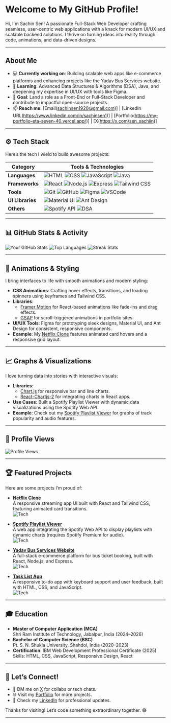 # Welcome to My GitHub Profile!

Hi, I'm Sachin Sen! A passionate Full-Stack Web Developer crafting seamless, user-centric web applications with a knack for modern UI/UX and scalable backend solutions. I thrive on turning ideas into reality through code, animations, and data-driven designs. 

---

## About Me
- 💻 **Currently working on**: Building scalable web apps like e-commerce platforms and enhancing projects like the Yadav Bus Services website.
- 🌱 **Learning**: Advanced Data Structures & Algorithms (DSA), Java, and deepening my expertise in UI/UX with tools like Figma.
- 🎯 **Goal**: Land a role as a Front-End or Full-Stack Developer and contribute to impactful open-source projects.
- 📫 **Reach me**: [Email(sachinsen1920@gmail.com)] | [LinkedIn URL(https://www.linkedin.com/in/sachinsen1)] | [Portfolio(https://my-portfolio-eta-seven-40.vercel.app/)] | [X(https://x.com/sen_sachiin)]

---

## ⚙️ Tech Stack
Here’s the tech I wield to build awesome projects:

| **Category**       | **Tools & Technologies**                                                                 |
|--------------------|-----------------------------------------------------------------------------------------|
| **Languages**      | ![HTML](https://img.shields.io/badge/HTML5-E34F26?style=flat&logo=html5&logoColor=white) ![CSS](https://img.shields.io/badge/CSS3-1572B6?style=flat&logo=css3&logoColor=white) ![JavaScript](https://img.shields.io/badge/JavaScript-F7DF1E?style=flat&logo=javascript&logoColor=black) ![Java](https://img.shields.io/badge/Java-007396?style=flat&logo=java&logoColor=white) |
| **Frameworks**     | ![React](https://img.shields.io/badge/React-61DAFB?style=flat&logo=react&logoColor=black) ![Node.js](https://img.shields.io/badge/Node.js-339933?style=flat&logo=node.js&logoColor=white) ![Express](https://img.shields.io/badge/Express-000000?style=flat&logo=express&logoColor=white) ![Tailwind CSS](https://img.shields.io/badge/Tailwind_CSS-38B2AC?style=flat&logo=tailwind-css&logoColor=white) |
| **Tools**          | ![Git](https://img.shields.io/badge/Git-F05032?style=flat&logo=git&logoColor=white) ![GitHub](https://img.shields.io/badge/GitHub-181717?style=flat&logo=github&logoColor=white) ![Figma](https://img.shields.io/badge/Figma-F24E1E?style=flat&logo=figma&logoColor=white) ![VSCode](https://img.shields.io/badge/VSCode-007ACC?style=flat&logo=visual-studio-code&logoColor=white) |
| **UI Libraries**   | ![Material UI](https://img.shields.io/badge/Material_UI-0081CB?style=flat&logo=mui&logoColor=white) ![Ant Design](https://img.shields.io/badge/Ant_Design-1890FF?style=flat&logo=ant-design&logoColor=white) |
| **Others**         | ![Spotify API](https://img.shields.io/badge/Spotify_API-1DB954?style=flat&logo=spotify&logoColor=white) ![DSA](https://img.shields.io/badge/DSA-Algorithms-blue) |

---

## 📊 GitHub Stats & Activity

![Your GitHub Stats](https://github-readme-stats.vercel.app/api?username=Sachinsen7&show_icons=true&theme=radical)
![Top Languages](https://github-readme-stats.vercel.app/api/top-langs/?username=Sachinsen7&layout=compact&theme=radical)
![Streak Stats](https://github-readme-streak-stats.herokuapp.com/?user=Sachinsen7&theme=radical)

---

## 🎨 Animations & Styling
I bring interfaces to life with smooth animations and modern styling:
- **CSS Animations**: Crafting hover effects, transitions, and loading spinners using keyframes and Tailwind CSS.
- **Libraries**:
  - [Framer Motion](https://www.framer.com/motion/) for React-based animations like fade-ins and drag effects.
  - [GSAP](https://greensock.com/gsap/) for scroll-triggered animations in portfolio sites.
- **UI/UX Tools**: Figma for prototyping sleek designs, Material UI, and Ant Design for consistent, responsive components.
- **Example**: My [Netflix Clone](https://github.com/Sachinsen7/netflix-clone) features animated card hovers and a responsive grid layout.

---

## 📈 Graphs & Visualizations
I love turning data into stories with interactive visuals:
- **Libraries**:
  - [Chart.js](https://www.chartjs.org/) for responsive bar and line charts.
  - [React-Chartjs-2](https://react-chartjs-2.js.org/) for integrating charts in React apps.
- **Use Cases**: Built a Spotify Playlist Viewer with dynamic data visualizations using the Spotify Web API.
- **Example**: Check out my [Spotify Playlist Viewer](https://github.com/Sachinsen7/spotify-playlist-viewer) for graphs of track popularity and audio features.

---

## 👀 Profile Views
![Profile Views](https://komarev.com/ghpvc/?username=Sachinsen7&color=blueviolet)

---

## 🏆 Featured Projects
Here are some projects I’m proud of:

- **[Netflix Clone](https://github.com/Sachinsen7/netflix-clone)**  
  A responsive streaming app UI built with React and Tailwind CSS, featuring animated card transitions.  
  ![Tech](https://img.shields.io/badge/Tech-React%20|%20Tailwind_CSS-blue)

- **[Spotify Playlist Viewer](https://github.com/Sachinsen7/spotify-playlist-viewer)**  
  A web app integrating the Spotify Web API to display playlists with dynamic charts (requires Spotify Premium for audio).  
  ![Tech](https://img.shields.io/badge/Tech-Node.js%20|%20React%20|%20Spotify_API-green)

- **[Yadav Bus Services Website](https://github.com/Sachinsen7/yadavBusServiceFullStack)**  
  A full-stack e-commerce platform for bus ticket booking, built with React, Node.js, and Express.  
  ![Tech](https://img.shields.io/badge/Tech-React%20|%20Node.js%20|%20Express-orange)

- **[Task List App](https://github.com/Sachinsen7/task-list)**  
  A responsive to-do app with keyboard support and user feedback, built with HTML, CSS, and JavaScript.  
  ![Tech](https://img.shields.io/badge/Tech-HTML%20|%20CSS%20|%20JavaScript-yellow)

---

## 🎓 Education
- **Master of Computer Application (MCA)**  
  Shri Ram Institute of Technology, Jabalpur, India (2024–2026)
- **Bachelor of Computer Science (BSC)**  
  Pt. S. N. Shukla University, Shahdol, India (2020–2023)
- **Certification**: IBM Web Development Professional Certificate (2025)  
  Skills: HTML, CSS, JavaScript, Responsive Design, React

---

## 🤝 Let’s Connect!
- 📩 DM me on [X](https://x.com/sen_sachiin) for collabs or tech chats.
- 🌐 Visit my [Portfolio](https://my-portfolio-eta-seven-40.vercel.app/) for more projects.
- 🔗 Check my [LinkedIn](https://www.linkedin.com/in/sachinsen1) for professional updates.

Thanks for visiting! Let’s code something extraordinary together. 😄

---

